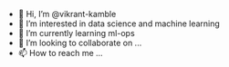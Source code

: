 - 👋 Hi, I’m @vikrant-kamble
- 👀 I’m interested in data science and machine learning
- 🌱 I’m currently learning ml-ops
- 💞️ I’m looking to collaborate on ...
- 📫 How to reach me ...

<!---
vikrant-kamble/vikrant-kamble is a ✨ special ✨ repository because its `README.md` (this file) appears on your GitHub profile.
You can click the Preview link to take a look at your changes.
--->

